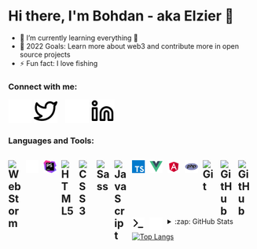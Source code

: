 # Hi there, I'm Bohdan - aka Elzier 👋
- 🌱 I’m currently learning everything 🤣
- 🥅 2022 Goals: Learn more about web3 and contribute more in open source projects
- ⚡ Fun fact: I love fishing

### Connect with me:
[![website](./img/twitter-light.svg)](https://twitter.com/Elzzier#gh-dark-mode-only)
[![website](./img/twitter-dark.svg)](https://twitter.com/Elzzier#gh-light-mode-only)
&nbsp;&nbsp;
[![website](./img/linkedin-light.svg)](https://www.linkedin.com/in/bohdan-boiko-8928171b1#gh-dark-mode-only)
[![website](./img/linkedin-dark.svg)](https://www.linkedin.com/in/bohdan-boiko-8928171b1#gh-light-mode-only)

### Languages and Tools:
[<img align="left" alt="Web Storm" width="26px" src="https://cdn.jsdelivr.net/npm/simple-icons@3.13.0/icons/webstorm.svg" style="padding-right:10px;" />][github]
[<img align="left" alt="Web Storm" width="26px" src="./img/ws-white.svg" style="padding-right:10px;" />][github-dark]
[<img align="left" alt="Php Storm" width="26px" src="./img/phpstorm.svg" style="padding-right:10px;" />][github]
[<img align="left" alt="HTML5" width="26px" src="https://cdn.jsdelivr.net/gh/devicons/devicon/icons/html5/html5-original.svg" style="padding-right:10px;" />][github]
[<img align="left" alt="CSS3" width="26px" src="https://cdn.jsdelivr.net/gh/devicons/devicon/icons/css3/css3-original.svg" style="padding-right:10px;" />][github]
[<img align="left" alt="Sass" width="26px" src="https://cdn.jsdelivr.net/gh/devicons/devicon/icons/sass/sass-original.svg" style="padding-right:10px;" />][github]
[<img align="left" alt="JavaScript" width="26px" src="https://cdn.jsdelivr.net/gh/devicons/devicon/icons/javascript/javascript-original.svg" style="padding-right:10px;" />][github]
[<img align="left" alt="TypeScript" width="26px" src="https://raw.githubusercontent.com/github/explore/80688e429a7d4ef2fca1e82350fe8e3517d3494d/topics/typescript/typescript.png" style="padding-right:10px;" />][github]
[<img align="left" alt="Vue" width="26px" src="https://raw.githubusercontent.com/github/explore/80688e429a7d4ef2fca1e82350fe8e3517d3494d/topics/vue/vue.png" style="padding-right:10px;" />][github]
[<img align="left" alt="Angular" width="26px" src="https://raw.githubusercontent.com/github/explore/80688e429a7d4ef2fca1e82350fe8e3517d3494d/topics/angular/angular.png" style="padding-right:10px;" />][github]
[<img align="left" alt="Php" width="26px" src="https://raw.githubusercontent.com/github/explore/ccc16358ac4530c6a69b1b80c7223cd2744dea83/topics/php/php.png" style="padding-right:10px;" />][github]
[<img align="left" alt="Git" width="26px" src="https://cdn.jsdelivr.net/gh/devicons/devicon/icons/git/git-original.svg" style="padding-right:10px;" />][github]
[<img align="left" alt="GitHub" width="26px" src="https://user-images.githubusercontent.com/3369400/139447912-e0f43f33-6d9f-45f8-be46-2df5bbc91289.png" style="padding-right:10px;" />][github-dark]
[<img align="left" alt="GitHub" width="26px" src="https://user-images.githubusercontent.com/3369400/139448065-39a229ba-4b06-434b-bc67-616e2ed80c8f.png" style="padding-right:10px;" />][github-light]
[<img align="left" alt="Terminal" width="26px" src="./img/terminal-light.svg" style="padding-right:10px;" />][github-dark]
[<img align="left" alt="Terminal" width="26px" src="./img/terminal-dark.svg" style="padding-right:10px;" />][github-light]<br>
---
<details>
  <summary>:zap: GitHub Stats</summary>
  <img align="left" alt="codeSTACKr's GitHub Stats" src="https://github-readme-stats.vercel.app/api?username=Elzier&show_icons=true&hide_border=false&title_color=ff652f&icon_color=FFE400&bg_color=09131B&text_color=ffffff&border_color=0c1a25" />
</details>

[![Top Langs](https://github-readme-stats.vercel.app/api/top-langs/?username=elzier&layout=compact)](https://github.com/anuraghazra/github-readme-stats)


[github]: https://github.com/Elzier
[github-dark]: https://github.com/Elzier#gh-dark-mode-only
[github-light]: https://github.com/Elzier#gh-light-mode-only

